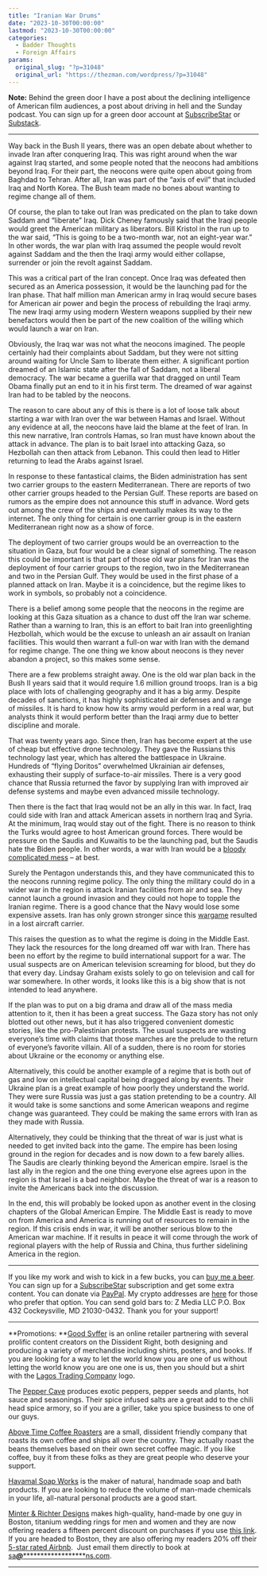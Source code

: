```yaml
---
title: "Iranian War Drums"
date: "2023-10-30T00:00:00"
lastmod: "2023-10-30T00:00:00"
categories:
  - Badder Thoughts
  - Foreign Affairs
params:
  original_slug: "?p=31048"
  original_url: "https://thezman.com/wordpress/?p=31048"
---
```


**Note:** Behind the green door I have a post about the declining
intelligence of American film audiences, a post about driving in
hell and the Sunday podcast. You can sign up for a green door account at
<a href="https://www.subscribestar.com/the-z-blog" rel="noopener"
target="_blank">SubscribeStar</a> or
<a href="https://thedissident.substack.com/" rel="noopener"
target="_blank">Substack</a>.

------------------------------------------------------------------------

Way back in the Bush II years, there was an open debate about whether to
invade Iran after conquering Iraq. This was right around when the war
against Iraq started, and some people noted that the neocons had
ambitions beyond Iraq. For their part, the neocons were quite open about
going from Baghdad to Tehran. After all, Iran was part of the “axis of
evil” that included Iraq and North Korea. The Bush team made no bones
about wanting to regime change all of them.

Of course, the plan to take out Iran was predicated on the plan to take
down Saddam and “liberate” Iraq. Dick Cheney famously said that the
Iraqi people would greet the American military as liberators. Bill
Kristol in the run up to the war said, “This is going to be a two-month
war, not an eight-year war.” In other words, the war plan with Iraq
assumed the people would revolt against Saddam and the then the Iraqi
army would either collapse, surrender or join the revolt against Saddam.

This was a critical part of the Iran concept. Once Iraq was defeated
then secured as an America possession, it would be the launching pad for
the Iran phase. That half million man American army in Iraq would secure
bases for American air power and begin the process of rebuilding the
Iraqi army. The new Iraqi army using modern Western weapons supplied by
their new benefactors would then be part of the new coalition of the
willing which would launch a war on Iran.

Obviously, the Iraq war was not what the neocons imagined. The people
certainly had their complaints about Saddam, but they were not sitting
around waiting for Uncle Sam to liberate them either. A significant
portion dreamed of an Islamic state after the fall of Saddam, not a
liberal democracy. The war became a guerilla war that dragged on until
Team Obama finally put an end to it in his first term. The dreamed of
war against Iran had to be tabled by the neocons.

The reason to care about any of this is there is a lot of loose talk
about starting a war with Iran over the war between Hamas and Israel.
Without any evidence at all, the neocons have laid the blame at the feet
of Iran. In this new narrative, Iran controls Hamas, so Iran must have
known about the attack in advance. The plan is to bait Israel into
attacking Gaza, so Hezbollah can then attack from Lebanon. This could
then lead to Hitler returning to lead the Arabs against Israel.

In response to these fantastical claims, the Biden administration has
sent two carrier groups to the eastern Mediterranean. There are reports
of two other carrier groups headed to the Persian Gulf. These reports
are based on rumors as the empire does not announce this stuff in
advance. Word gets out among the crew of the ships and eventually makes
its way to the internet. The only thing for certain is one carrier group
is in the eastern Mediterranean right now as a show of force.

The deployment of two carrier groups would be an overreaction to the
situation in Gaza, but four would be a clear signal of something. The
reason this could be important is that part of those old war plans for
Iran was the deployment of four carrier groups to the region, two in the
Mediterranean and two in the Persian Gulf. They would be used in the
first phase of a planned attack on Iran. Maybe it is a coincidence, but
the regime likes to work in symbols, so probably not a coincidence.

There is a belief among some people that the neocons in the regime are
looking at this Gaza situation as a chance to dust off the Iran war
scheme. Rather than a warning to Iran, this is an effort to bait Iran
into greenlighting Hezbollah, which would be the excuse to unleash an
air assault on Iranian facilities. This would then warrant a full-on war
with Iran with the demand for regime change. The one thing we know about
neocons is they never abandon a project, so this makes some sense.

There are a few problems straight away. One is the old war plan back in
the Bush II years said that it would require 1.6 million ground troops.
Iran is a big place with lots of challenging geography and it has a big
army. Despite decades of sanctions, it has highly sophisticated air
defenses and a range of missiles. It is hard to know how its army would
perform in a real war, but analysts think it would perform better than
the Iraqi army due to better discipline and morale.

That was twenty years ago. Since then, Iran has become expert at the use
of cheap but effective drone technology. They gave the Russians this
technology last year, which has altered the battlespace in Ukraine.
Hundreds of “flying Doritos” overwhelmed Ukrainian air defenses,
exhausting their supply of surface-to-air missiles. There is a very good
chance that Russia returned the favor by supplying Iran with improved
air defense systems and maybe even advanced missile technology.

Then there is the fact that Iraq would not be an ally in this war. In
fact, Iraq could side with Iran and attack American assets in northern
Iraq and Syria. At the minimum, Iraq would stay out of the fight. There
is no reason to think the Turks would agree to host American ground
forces. There would be pressure on the Saudis and Kuwaitis to be the
launching pad, but the Saudis hate the Biden people. In other words, a
war with Iran would be a <a
href="https://www.militarytimes.com/news/2019/06/04/what-war-with-iran-could-look-like/"
rel="noopener" target="_blank">bloody complicated mess</a> – at best.

Surely the Pentagon understands this, and they have communicated this to
the neocons running regime policy. The only thing the military could do
in a wider war in the region is attack Iranian facilities from air and
sea. They cannot launch a ground invasion and they could not hope to
topple the Iranian regime. There is a good chance that the Navy would
lose some expensive assets. Iran has only grown stronger since this
<a href="https://en.wikipedia.org/wiki/Millennium_Challenge_2002"
rel="noopener" target="_blank">wargame</a> resulted in a lost aircraft
carrier.

This raises the question as to what the regime is doing in the Middle
East. They lack the resources for the long dreamed off war with Iran.
There has been no effort by the regime to build international support
for a war. The usual suspects are on American television screaming for
blood, but they do that every day. Lindsay Graham exists solely to go on
television and call for war somewhere. In other words, it looks like
this is a big show that is not intended to lead anywhere.

If the plan was to put on a big drama and draw all of the mass media
attention to it, then it has been a great success. The Gaza story has
not only blotted out other news, but it has also triggered convenient
domestic stories, like the pro-Palestinian protests. The usual suspects
are wasting everyone’s time with claims that those marches are the
prelude to the return of everyone’s favorite villain. All of a sudden,
there is no room for stories about Ukraine or the economy or anything
else.

Alternatively, this could be another example of a regime that is both
out of gas and low on intellectual capital being dragged along by
events. Their Ukraine plan is a great example of how poorly they
understand the world. They were sure Russia was just a gas station
pretending to be a country. All it would take is some sanctions and some
American weapons and regime change was guaranteed. They could be making
the same errors with Iran as they made with Russia.

Alternatively, they could be thinking that the threat of war is just
what is needed to get invited back into the game. The empire has been
losing ground in the region for decades and is now down to a few barely
allies. The Saudis are clearly thinking beyond the American empire.
Israel is the last ally in the region and the one thing everyone else
agrees upon in the region is that Israel is a bad neighbor. Maybe the
threat of war is a reason to invite the Americans back into the
discussion.

In the end, this will probably be looked upon as another event in the
closing chapters of the Global American Empire. The Middle East is ready
to move on from America and America is running out of resources to
remain in the region. If this crisis ends in war, it will be another
serious blow to the American war machine. If it results in peace it will
come through the work of regional players with the help of Russia and
China, thus further sidelining America in the region.

------------------------------------------------------------------------

If you like my work and wish to kick in a few bucks, you can
<a href="https://www.buymeacoffee.com/mujolulu" rel="noopener"
target="_blank">buy me a beer</a>. You can sign up for a
<a href="https://www.subscribestar.com/the-z-blog" rel="noopener"
target="_blank">SubscribeStar</a> subscription and get some extra
content. You can donate via <a
href="https://www.paypal.com/donate/?cmd=_s-xclick&amp;hosted_button_id=UDAS2Q8JYA6CN&amp;source=url"
rel="noopener" target="_blank">PayPal</a>. My crypto addresses are
<a href="https://thezman.com/wordpress/?page_id=22713" rel="noopener"
target="_blank">here</a> for those who prefer that option. You can send
gold bars to: Z Media LLC P.O. Box 432 Cockeysville, MD 21030-0432.
Thank you for your support!

------------------------------------------------------------------------

**Promotions: **<a href="https://goodsvffer.com/" rel="noopener" target="_blank">Good
Svffer</a> is an online retailer partnering with several prolific
content creators on the Dissident Right, both designing and producing a
variety of merchandise including shirts, posters, and books. If you are
looking for a way to let the world know you are one of us without
letting the world know you are one one is us, then you should but a
shirt with the
<a href="https://goodsvffer.com/products/lagos-trading-company"
rel="noopener" target="_blank">Lagos Trading Company</a> logo.

The <a href="https://peppercave.com/shop/ols/products" rel="noopener"
target="_blank">Pepper Cave</a> produces exotic peppers, pepper seeds
and plants, hot sauce and seasonings. Their spice infused salts are a
great add to the chili head spice armory, so if you are a griller, take
you spice business to one of our guys.

<a href="https://abovetimecoffee.com/" rel="noopener"
target="_blank">Above Time Coffee Roasters</a> are a small, dissident
friendly company that roasts its own coffee and ships all over the
country. They actually roast the beans themselves based on their own
secret coffee magic. If you like coffee, buy it from these folks as they
are great people who deserve your support.

<a href="https://havamalsoapworks.com/" rel="noopener"
target="_blank">Havamal Soap Works</a> is the maker of natural, handmade
soap and bath products. If you are looking to reduce the volume of
man-made chemicals in your life, all-natural personal products are a
good start.

<a href="https://www.minterandrichterdesigns.com/"
rel="noreferrer nofollow noopener" target="_blank">Minter &amp; Richter
Designs</a> makes high-quality, hand-made by one guy in Boston, titanium
wedding rings for men and women and they are now offering readers a
fifteen percent discount on purchases if you use
<a href="https://www.minterandrichterdesigns.com/discount/ZMAN"
rel="noreferrer nofollow noopener" target="_blank">this link</a>.
<span class="highlight"><span class="colour"><span class="font"><span class="size">If
you are headed to Boston, they are also offering my readers 20% off
their <a
href="https://www.airbnb.com/users/7988017/listings?user_id=7988017&amp;s=3"
rel="noopener noreferrer" target="_blank">5-star rated Airbnb</a>.  Just
email them directly to book at
<a href="mailto:sa***@*********************ns.com"
data-original-string="XL3nboz8wucC9DBLlQ2sUg==cb7FEDQAvRewX4VWFaEzrjuio7Np67lb9Zee4DzVPH9hwngnqrI16y33U1SMLDBsO7V"><span
class="apbct-email-encoder"
data-original-string="welrJGam9jyngvrIiXm+zA==cb7827/4TW+MdfOvF7UbuRwSt7nID6tURKLW7z8oqW2uYaidFleQfOkrZbDwffCeM2u"
title="This contact has been encoded by Anti-Spam by CleanTalk. Click to decode. To finish the decoding make sure that JavaScript is enabled in your browser.">sa<span
class="apbct-blur">***</span>@<span
class="apbct-blur">*********************</span>ns.com</span></a>.</span></span></span></span>

------------------------------------------------------------------------
